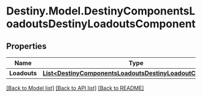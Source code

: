 # Destiny.Model.DestinyComponentsLoadoutsDestinyLoadoutsComponent

## Properties

Name | Type | Description | Notes
------------ | ------------- | ------------- | -------------
**Loadouts** | [**List&lt;DestinyComponentsLoadoutsDestinyLoadoutComponent&gt;**](DestinyComponentsLoadoutsDestinyLoadoutComponent.md) |  | [optional] 

[[Back to Model list]](../README.md#documentation-for-models) [[Back to API list]](../README.md#documentation-for-api-endpoints) [[Back to README]](../README.md)


